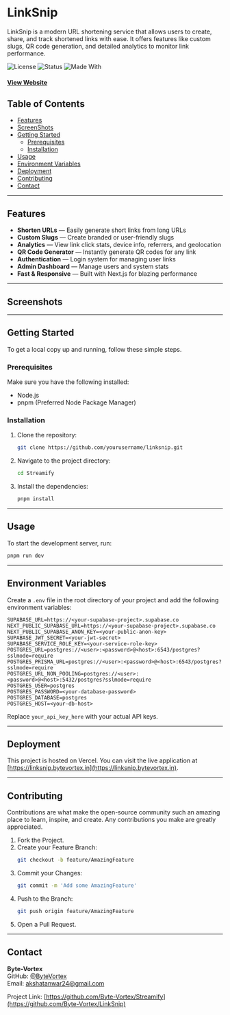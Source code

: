 # LinkSnip   
LinkSnip is a modern URL shortening service that allows users to create, share, and track shortened links with ease. It offers features like custom slugs, QR code generation, and detailed analytics to monitor link performance.

![License](https://img.shields.io/badge/license-MIT-blue.svg) ![Status](https://img.shields.io/badge/status-live-success) ![Made With](https://img.shields.io/badge/made%20with-Next.js-blue?logo=next.js)

#### [View Website ](https://linksnip.bytevortex.in)

## Table of Contents

- [Features](#features)
- [ScreenShots](#screenshots)
- [Getting Started](#getting-started)
  - [Prerequisites](#prerequisites)
  - [Installation](#installation)
- [Usage](#usage)
- [Environment Variables](#environment-variables)
- [Deployment](#deployment)
- [Contributing](#contributing)
- [Contact](#contact)

---

## Features

- **Shorten URLs** — Easily generate short links from long URLs
- **Custom Slugs** — Create branded or user-friendly slugs
- **Analytics** — View link click stats, device info, referrers, and geolocation
- **QR Code Generator** — Instantly generate QR codes for any link
- **Authentication** — Login system for managing user links
- **Admin Dashboard** — Manage users and system stats
- **Fast & Responsive** — Built with Next.js for blazing performance

----

## Screenshots


---

## Getting Started

To get a local copy up and running, follow these simple steps.

### Prerequisites

Make sure you have the following installed:

- Node.js
- pnpm (Preferred Node Package Manager)

### Installation

1. Clone the repository:
    ```sh
    git clone https://github.com/yourusername/linksnip.git
    ```

2. Navigate to the project directory:
    ```sh
    cd Streamify
    ```

3. Install the dependencies:
    ```sh
    pnpm install
    ```

---

## Usage

To start the development server, run:
```sh
pnpm run dev
```

---

## Environment Variables

Create a `.env` file in the root directory of your project and add the following environment variables:

```env
SUPABASE_URL=https://<your-supabase-project>.supabase.co
NEXT_PUBLIC_SUPABASE_URL=https://<your-supabase-project>.supabase.co
NEXT_PUBLIC_SUPABASE_ANON_KEY=<your-public-anon-key>
SUPABASE_JWT_SECRET=<your-jwt-secret>
SUPABASE_SERVICE_ROLE_KEY=<your-service-role-key>
POSTGRES_URL=postgres://<user>:<password>@<host>:6543/postgres?sslmode=require
POSTGRES_PRISMA_URL=postgres://<user>:<password>@<host>:6543/postgres?sslmode=require
POSTGRES_URL_NON_POOLING=postgres://<user>:<password>@<host>:5432/postgres?sslmode=require
POSTGRES_USER=postgres
POSTGRES_PASSWORD=<your-database-password>
POSTGRES_DATABASE=postgres
POSTGRES_HOST=<your-db-host>
```

Replace `your_api_key_here` with your actual API keys.

---

## Deployment

This project is hosted on Vercel. You can visit the live application at [https://linksnip.bytevortex.in](https://linksnip.bytevortex.in).

---

## Contributing

Contributions are what make the open-source community such an amazing place to learn, inspire, and create. Any contributions you make are greatly appreciated.

1. Fork the Project.
2. Create your Feature Branch:
   ```sh
   git checkout -b feature/AmazingFeature
   ```
3. Commit your Changes:
   ```sh
   git commit -m 'Add some AmazingFeature'
   ```
4. Push to the Branch:
   ```sh
   git push origin feature/AmazingFeature
   ```
5. Open a Pull Request.

---

## Contact

**Byte-Vortex**  
GitHub: [@ByteVortex](https://github.com/Byte-Vortex)  
Email: akshatanwar24@gmail.com 

Project Link: [https://github.com/Byte-Vortex/Streamify](https://github.com/Byte-Vortex/LinkSnip)

